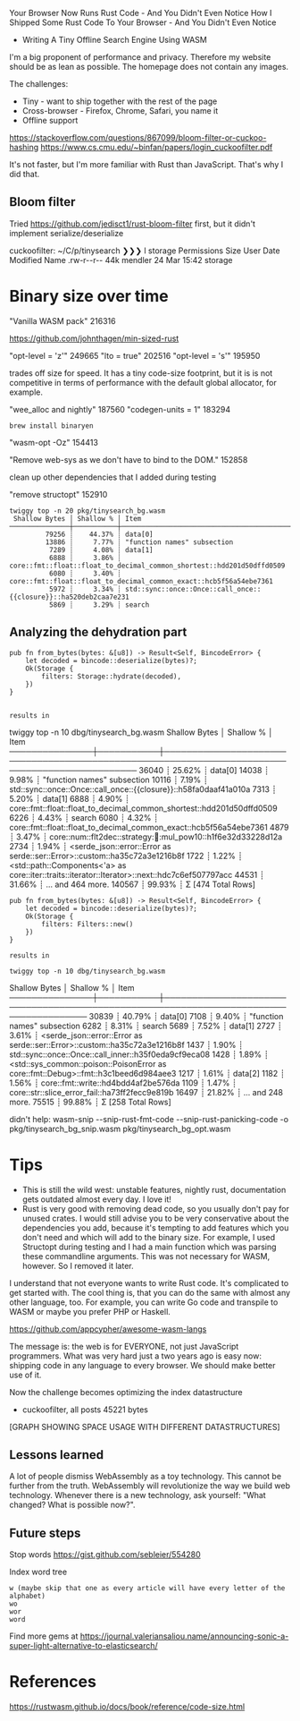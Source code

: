 Your Browser Now Runs Rust Code - And You Didn't Even Notice
How I Shipped Some Rust Code To Your Browser - And You Didn't Even Notice
- Writing A Tiny Offline Search Engine Using WASM

I'm a big proponent of performance and privacy.
Therefore my website should be as lean as possible.
The homepage does not contain any images.

The challenges:

* Tiny - want to ship together with the rest of the page
* Cross-browser - Firefox, Chrome, Safari, you name it
* Offline support



https://stackoverflow.com/questions/867099/bloom-filter-or-cuckoo-hashing
https://www.cs.cmu.edu/~binfan/papers/login_cuckoofilter.pdf

It's not faster, but I'm more familiar with Rust than JavaScript. That's why I did that.

## Bloom filter

Tried https://github.com/jedisct1/rust-bloom-filter
first, but it didn't implement serialize/deserialize


cuckoofilter:
~/C/p/tinysearch ❯❯❯ l storage
Permissions Size User    Date Modified Name
.rw-r--r--   44k mendler 24 Mar 15:42  storage


# Binary size over time

"Vanilla WASM pack" 216316 

https://github.com/johnthagen/min-sized-rust

"opt-level = 'z'" 249665
"lto = true" 202516
"opt-level = 's'" 195950

 trades off size for speed. It has a tiny code-size footprint, but it is is not competitive in terms of performance with the default global allocator, for example.

"wee_alloc and nightly" 187560
"codegen-units = 1" 183294

```
brew install binaryen
```

"wasm-opt -Oz" 154413

"Remove web-sys as we don't have to bind to the DOM." 152858

clean up other dependencies that I added during testing

"remove structopt" 152910


```
twiggy top -n 20 pkg/tinysearch_bg.wasm
 Shallow Bytes │ Shallow % │ Item
───────────────┼───────────┼─────────────────────────────────────────────────────────────────────────────────────────────────────
         79256 ┊    44.37% ┊ data[0]
         13886 ┊     7.77% ┊ "function names" subsection
          7289 ┊     4.08% ┊ data[1]
          6888 ┊     3.86% ┊ core::fmt::float::float_to_decimal_common_shortest::hdd201d50dffd0509
          6080 ┊     3.40% ┊ core::fmt::float::float_to_decimal_common_exact::hcb5f56a54ebe7361
          5972 ┊     3.34% ┊ std::sync::once::Once::call_once::{{closure}}::ha520deb2caa7e231
          5869 ┊     3.29% ┊ search
```


## Analyzing the dehydration part

    pub fn from_bytes(bytes: &[u8]) -> Result<Self, BincodeError> {
        let decoded = bincode::deserialize(bytes)?;
        Ok(Storage {
            filters: Storage::hydrate(decoded),
        })
    }


    results in

twiggy top -n 10 dbg/tinysearch_bg.wasm
 Shallow Bytes │ Shallow % │ Item
───────────────┼───────────┼───────────────────────────────────────────────────────────────────────────────────────────────
         36040 ┊    25.62% ┊ data[0]
         14038 ┊     9.98% ┊ "function names" subsection
         10116 ┊     7.19% ┊ std::sync::once::Once::call_once::{{closure}}::h58fa0daaf41a010a
          7313 ┊     5.20% ┊ data[1]
          6888 ┊     4.90% ┊ core::fmt::float::float_to_decimal_common_shortest::hdd201d50dffd0509
          6226 ┊     4.43% ┊ search
          6080 ┊     4.32% ┊ core::fmt::float::float_to_decimal_common_exact::hcb5f56a54ebe7361
          4879 ┊     3.47% ┊ core::num::flt2dec::strategy::dragon::mul_pow10::h1f6e32d33228d12a
          2734 ┊     1.94% ┊ <serde_json::error::Error as serde::ser::Error>::custom::ha35c72a3e1216b8f
          1722 ┊     1.22% ┊ <std::path::Components<'a> as core::iter::traits::iterator::Iterator>::next::hdc7c6ef507797acc
         44531 ┊    31.66% ┊ ... and 464 more.
        140567 ┊    99.93% ┊ Σ [474 Total Rows]


    pub fn from_bytes(bytes: &[u8]) -> Result<Self, BincodeError> {
        let decoded = bincode::deserialize(bytes)?;
        Ok(Storage {
            filters: Filters::new()
        })
    }

    results in

    twiggy top -n 10 dbg/tinysearch_bg.wasm
 Shallow Bytes │ Shallow % │ Item
───────────────┼───────────┼──────────────────────────────────────────────────────────────────────────────────────
         30839 ┊    40.79% ┊ data[0]
          7108 ┊     9.40% ┊ "function names" subsection
          6282 ┊     8.31% ┊ search
          5689 ┊     7.52% ┊ data[1]
          2727 ┊     3.61% ┊ <serde_json::error::Error as serde::ser::Error>::custom::ha35c72a3e1216b8f
          1437 ┊     1.90% ┊ std::sync::once::Once::call_inner::h35f0eda9cf9eca08
          1428 ┊     1.89% ┊ <std::sys_common::poison::PoisonError<T> as core::fmt::Debug>::fmt::h3c1beed6d984aee3
          1217 ┊     1.61% ┊ data[2]
          1182 ┊     1.56% ┊ core::fmt::write::hd4bdd4af2be576da
          1109 ┊     1.47% ┊ core::str::slice_error_fail::ha73ff2fecc9e819b
         16497 ┊    21.82% ┊ ... and 248 more.
         75515 ┊    99.88% ┊ Σ [258 Total Rows]






didn't help:
wasm-snip --snip-rust-fmt-code --snip-rust-panicking-code -o pkg/tinysearch_bg_snip.wasm pkg/tinysearch_bg_opt.wasm


# Tips

* This is still the wild west: unstable features, nightly rust, documentation gets outdated almost every day. I love it!
* Rust is very good with removing dead code, so you usually don't pay for unused crates. 
  I would still advise you to be very conservative about the dependencies you add, because it's tempting to add features which you don't need and which will add to the binary size.
  For example, I used Structopt during testing and I had a main function which was parsing these commandline arguments. This was not necessary for WASM, however. So I removed it later.


I understand that not everyone wants to write Rust code. It's complicated to get started with.
The cool thing is, that you can do the same with almost any other language, too. For example, you can write Go code and transpile to WASM or maybe you prefer
PHP or Haskell.

https://github.com/appcypher/awesome-wasm-langs



The message is: the web is for EVERYONE, not just JavaScript programmers.
What was very hard just a two years ago is easy now: shipping code in any language to every browser.
We should make better use of it.


Now the challenge becomes optimizing the index datastructure

* cuckoofilter, all posts 45221 bytes

[GRAPH SHOWING SPACE USAGE WITH DIFFERENT DATASTRUCTURES]

## Lessons learned

A lot of people dismiss WebAssembly as a toy technology.
This cannot be further from the truth.
WebAssembly will revolutionize the way we build web technology.
Whenever there is a new technology, ask yourself: "What changed? What is possible now?".

## Future steps

Stop words
https://gist.github.com/sebleier/554280

Index word tree

    w (maybe skip that one as every article will have every letter of the alphabet)
    wo
    wor
    word

Find more gems at
https://journal.valeriansaliou.name/announcing-sonic-a-super-light-alternative-to-elasticsearch/

# References

https://rustwasm.github.io/docs/book/reference/code-size.html